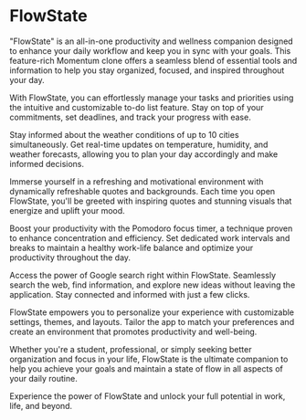 # FlowState
"FlowState" is an all-in-one productivity and wellness companion designed to enhance your daily workflow and keep you in sync with your goals. This feature-rich Momentum clone offers a seamless blend of essential tools and information to help you stay organized, focused, and inspired throughout your day.

With FlowState, you can effortlessly manage your tasks and priorities using the intuitive and customizable to-do list feature. Stay on top of your commitments, set deadlines, and track your progress with ease.

Stay informed about the weather conditions of up to 10 cities simultaneously. Get real-time updates on temperature, humidity, and weather forecasts, allowing you to plan your day accordingly and make informed decisions.

Immerse yourself in a refreshing and motivational environment with dynamically refreshable quotes and backgrounds. Each time you open FlowState, you'll be greeted with inspiring quotes and stunning visuals that energize and uplift your mood.

Boost your productivity with the Pomodoro focus timer, a technique proven to enhance concentration and efficiency. Set dedicated work intervals and breaks to maintain a healthy work-life balance and optimize your productivity throughout the day.

Access the power of Google search right within FlowState. Seamlessly search the web, find information, and explore new ideas without leaving the application. Stay connected and informed with just a few clicks.

FlowState empowers you to personalize your experience with customizable settings, themes, and layouts. Tailor the app to match your preferences and create an environment that promotes productivity and well-being.

Whether you're a student, professional, or simply seeking better organization and focus in your life, FlowState is the ultimate companion to help you achieve your goals and maintain a state of flow in all aspects of your daily routine.

Experience the power of FlowState and unlock your full potential in work, life, and beyond.
